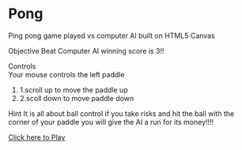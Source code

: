 # Pong

Ping pong game played vs computer AI built on HTML5 Canvas

Objective 
Beat Computer AI winning score is 3!!

Controls<br>
Your mouse controls the left paddle<br>
<ol>
<li>1.scroll up to move the paddle up</li> 
<li>2.scoll down to move paddle down</li>
</ol>
Hint
It is all about ball control if you take risks and hit the ball with the corner of your paddle you will give the AI a run for its money!!!!


<a href="https://j8298c.github.io/Pong" target="_blank">Click here to Play</a>


